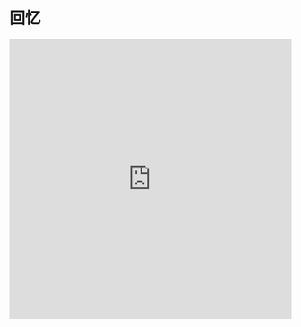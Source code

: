 # 回忆

<Scene3D />

<iframe
    width="100%"
    height="500"
    src="https://sketchfab.com/models/4dcbcb6930f148d59604246520148119/embed"
    frameborder="0"
    allow="accelerometer; autoplay; encrypted-media; gyroscope; picture-in-picture"
    allowfullscreen
    ></iframe>
